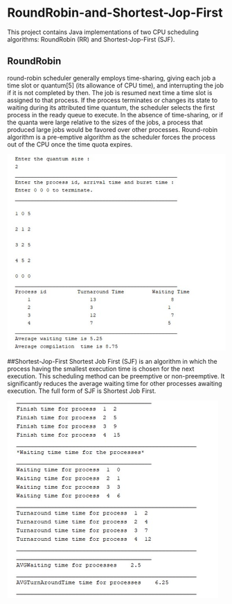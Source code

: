 # RoundRobin-and-Shortest-Jop-First
This project contains Java implementations of two CPU scheduling algorithms: RoundRobin (RR) and Shortest-Jop-First (SJF).

## RoundRobin
round-robin scheduler generally employs time-sharing, giving each job a time slot or quantum[5] (its allowance of CPU time), and interrupting the job if it is not completed by then. The job is resumed next time a time slot is assigned to that process. If the process terminates or changes its state to waiting during its attributed time quantum, the scheduler selects the first process in the ready queue to execute. In the absence of time-sharing, or if the quanta were large relative to the sizes of the jobs, a process that produced large jobs would be favored over other processes.
Round-robin algorithm is a pre-emptive algorithm as the scheduler forces the process out of the CPU once the time quota expires.

![My Image](RoundRobin.jpg)

##Shortest-Jop-First
Shortest Job First (SJF) is an algorithm in which the process having the smallest execution time is chosen for the next execution. This scheduling method can be preemptive or non-preemptive. It significantly reduces the average waiting time for other processes awaiting execution. The full form of SJF is Shortest Job First.

![My Image](SJF.jpg)
